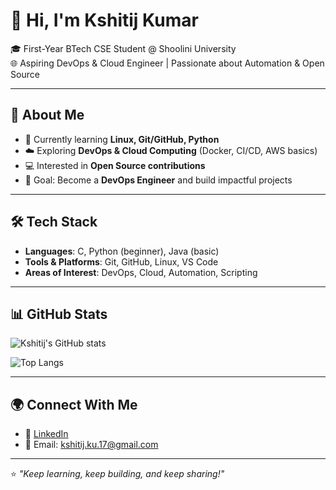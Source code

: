 # 👋 Hi, I'm Kshitij Kumar  

🎓 First-Year BTech CSE Student @ Shoolini University  
🌐 Aspiring DevOps & Cloud Engineer | Passionate about Automation & Open Source  

---

## 🚀 About Me  
- 🌱 Currently learning **Linux, Git/GitHub, Python**  
- ☁️ Exploring **DevOps & Cloud Computing** (Docker, CI/CD, AWS basics)  
- 💻 Interested in **Open Source contributions**  
- 🎯 Goal: Become a **DevOps Engineer** and build impactful projects  

---

## 🛠️ Tech Stack  
- **Languages**: C, Python (beginner), Java (basic)  
- **Tools & Platforms**: Git, GitHub, Linux, VS Code  
- **Areas of Interest**: DevOps, Cloud, Automation, Scripting  

---

## 📊 GitHub Stats  
![Kshitij's GitHub stats](https://github-readme-stats.vercel.app/api?username=kshitijku17&show_icons=true&theme=tokyonight)  

![Top Langs](https://github-readme-stats.vercel.app/api/top-langs/?username=kshitijku17&layout=compact&theme=tokyonight)  

---

## 🌍 Connect With Me  
- 💼 [LinkedIn](https://www.linkedin.com/in/kshitij-kumar-16a251311/)  
- 📧 Email: kshitij.ku.17@gmail.com  

---

⭐️ *"Keep learning, keep building, and keep sharing!"*  
